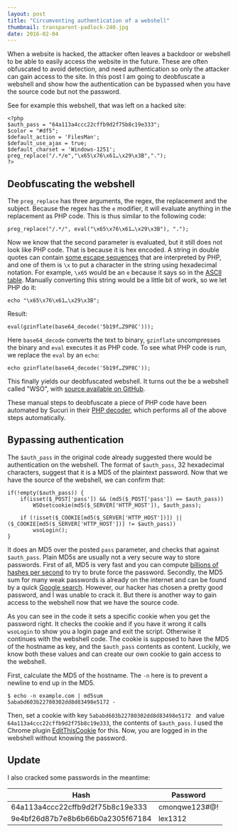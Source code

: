 ```yaml
---
layout: post
title: "Circumventing authentication of a webshell"
thumbnail: transparent-padlock-240.jpg
date: 2016-02-04
---
```


When a website is hacked, the attacker often leaves a backdoor or webshell to be able to easily access the website in the future. These are often obfuscated to avoid detection, and need authentication so only the attacker can gain access to the site. In this post I am going to deobfuscate a webshell and show how the authentication can be bypassed when you have the source code but not the password.

See for example this webshell, that was left on a hacked site:

    <?php
    $auth_pass = "64a113a4ccc22cffb9d2f75b8c19e333";
    $color = "#df5";
    $default_action = 'FilesMan';
    $default_use_ajax = true;
    $default_charset = 'Windows-1251';
    preg_replace("/.*/e","\x65\x76\x61…\x29\x3B",".");
    ?>

## Deobfuscating the webshell

The `preg_replace` has three arguments, the regex, the replacement and the subject. Because the regex has the `e` modifier, it will evaluate anything in the replacement as PHP code. This is thus similar to the following code:

    preg_replace("/.*/", eval("\x65\x76\x61…\x29\x3B"), ".");

Now we know that the second parameter is evaluated, but it still does not look like PHP code. That is because it is hex encoded. A string in double quotes can contain [some escape sequences](https://secure.php.net/manual/en/language.types.string.php#language.types.string.syntax.double) that are interpreted by PHP, and one of them is `\x` to put a character in the string using hexadecimal notation. For example, `\x65` would be an `e` because it says so in the [ASCII table](https://man7.org/linux/man-pages/man7/ascii.7.html). Manually converting this string would be a little bit of work, so we let PHP do it:

    echo "\x65\x76\x61…\x29\x3B";

Result:

    eval(gzinflate(base64_decode('5b19f…Z9P8C')));

Here `base64_decode` converts the text to binary, `gzinflate` uncompresses the binary and `eval` executes it as PHP code. To see what PHP code is run, we replace the `eval` by an `echo`:


    echo gzinflate(base64_decode('5b19f…Z9P8C'));

This finally yields our deobfuscated webshell. It turns out the be a webshell called "WSO", with [source available on GitHub](https://github.com/tennc/webshell/blob/master/php/wso/wso2.php).

These manual steps to deobfuscate a piece of PHP code have been automated by Sucuri in their [PHP decoder](http://ddecode.com/phpdecoder/?results=69b2b644106926dfd107f57afdaaeec3), which performs all of the above steps automatically.

## Bypassing authentication

The `$auth_pass` in the original code already suggested there would be authentication on the webshell. The format of `$auth_pass`, 32 hexadecimal characters, suggest that it is a MD5 of the plaintext password. Now that we have the source of the webshell, we can confirm that:

    if(!empty($auth_pass)) {
        if(isset($_POST['pass']) && (md5($_POST['pass']) == $auth_pass))
            WSOsetcookie(md5($_SERVER['HTTP_HOST']), $auth_pass);

        if (!isset($_COOKIE[md5($_SERVER['HTTP_HOST'])]) || ($_COOKIE[md5($_SERVER['HTTP_HOST'])] != $auth_pass))
            wsoLogin();
    }

It does an MD5 over the posted `pass` parameter, and checks that against `$auth_pass`. Plain MD5s are usually not a very secure way to store passwords. First of all, MD5 is very fast and you can compute [billions of hashes per second](https://blog.codinghorror.com/speed-hashing/) to try to brute force the password. Secondly, the MD5 sum for many weak passwords is already on the internet and can be found by a quick [Google search](https://www.google.nl/search?q=adf431a1517b2331c343a26f41fecaca). However, our hacker has chosen a pretty good password, and I was unable to crack it. But there is another way to gain access to the webshell now that we have the source code.

As you can see in the code it sets a specific cookie when you get the password right. It checks the cookie and if you have it wrong it calls `wsoLogin` to show you a login page and exit the script. Otherwise it continues with the webshell code. The cookie is supposed to have the MD5 of the hostname as key, and the `$auth_pass` contents as content. Luckily, we know both these values and can create our own cookie to gain access to the webshell.

First, calculate the MD5 of the hostname.
The `-n` here is to prevent a newline to end up in the MD5. 

    $ echo -n example.com | md5sum
    5ababd603b22780302dd8d83498e5172 -

Then, set a cookie with key `5ababd603b22780302dd8d83498e5172 ` and value `64a113a4ccc22cffb9d2f75b8c19e333`, the contents of `$auth_pass`. I used the Chrome plugin [EditThisCookie](https://chrome.google.com/webstore/detail/editthiscookie/fngmhnnpilhplaeedifhccceomclgfbg) for this. Now, you are logged in in the webshell without knowing the password.

## Update

I also cracked some passwords in the meantime:

| Hash                             | Password      |
|----------------------------------|---------------|
| 64a113a4ccc22cffb9d2f75b8c19e333 | cmonqwe123#@! |
| 9e4bf26d87b7e8b6b66b0a2305f67184 | lex1312       |
